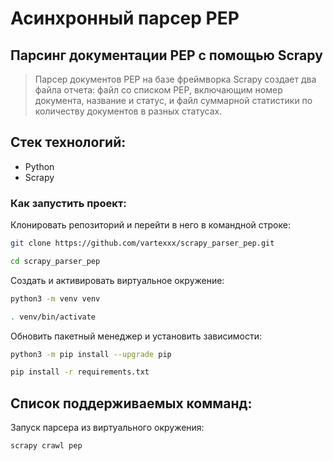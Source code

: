 # Асинхронный парсер PEP

## Парсинг документации PEP  с помощью Scrapy
> Парсер документов PEP на базе фреймворка Scrapy создает два файла отчета: файл со списком PEP, включающим номер документа, название и статус, и файл суммарной статистики по количеству документов в разных статусах.

## Стек технологий:
- Python
- Scrapy


### Как запустить проект:
Клонировать репозиторий и перейти в него в командной строке:
```bash
git clone https://github.com/vartexxx/scrapy_parser_pep.git

cd scrapy_parser_pep
```

Cоздать и активировать виртуальное окружение:
```bash
python3 -m venv venv

. venv/bin/activate
```

Обновить пакетный менеджер и установить зависимости:
```bash
python3 -m pip install --upgrade pip

pip install -r requirements.txt
```

## Список поддерживаемых комманд:
Запуск парсера из виртуального окружения:
```
scrapy crawl pep
```
